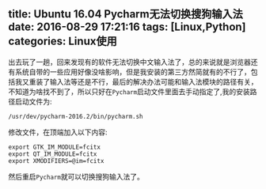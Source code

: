 title: Ubuntu 16.04 Pycharm无法切换搜狗输入法
date: 2016-08-29 17:21:16
tags: [Linux,Python]
categories: Linux使用
---
出去玩了一趟，回来发现有的软件无法切换中文输入法了，总的来说就是浏览器还有系统自带的一些应用好像没啥影响，但是我安装的第三方然简就有的不行了，包括我又重装了输入法等还是不行，最后的解决办法可能和输入法模块的路径有关，不知道为啥找不到了，所以只好在`Pycharm`启动文件里面去手动指定了,我的安装路径启动文件为:
```
/usr/dev/pycharm-2016.2/bin/pycharm.sh
```
修改文件，在顶端加入以下内容:
```
export GTK_IM_MODULE=fcitx
export QT_IM_MODULE=fcitx
export XMODIFIERS=@im=fcitx
```
然后重启`Pycharm`就可以切换搜狗输入法了。
